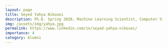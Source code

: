 ```yaml
---
layout: page
title: Seyed Yahya Nikouei
description: Ph.D. Spring 2020, Machine Learning Scientist, Computer Vision at CHEP
img: /assets/img/yahya.jpg
permalink: https://www.linkedin.com/in/seyed-yahya-nikouei/
importance: 4
category: Alumni
---
```


